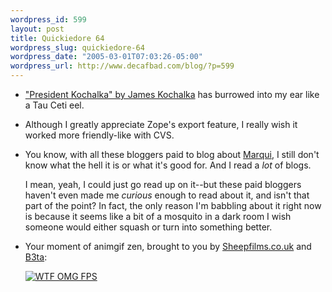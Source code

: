 ```yaml
--- 
wordpress_id: 599
layout: post
title: Quickiedore 64
wordpress_slug: quickiedore-64
wordpress_date: "2005-03-01T07:03:26-05:00"
wordpress_url: http://www.decafbad.com/blog/?p=599
---
```

* ["President Kochalka" by James Kochalka][pk] has burrowed into my ear like a Tau Ceti eel.

[pk]:http://phobos.apple.com/WebObjects/MZStore.woa/wa/viewAlbum?playlistId=4922118&#38;selectedItemId=4922070

* Although I greatly appreciate Zope's export feature, I really wish it worked more friendly-like with CVS.

* You know, with all these bloggers paid to blog about [Marqui](http://www.marqui.com/), I still don't know what the hell it is or what it's good for.  And I read a *lot* of blogs.  

  I mean, yeah, I could just go read up on it--but these paid bloggers haven't even made me *curious* enough to read about it, and isn't that part of the point?  In fact, the only reason I'm babbling about it right now is because it seems like a bit of a mosquito in a dark room I wish someone would either squash or turn into something better.

* Your moment of animgif zen, brought to you by [Sheepfilms.co.uk](http://sheepfilms.co.uk/) and [B3ta](http://www.b3ta.com/board/4319980):

  [![WTF OMG FPS][fps]][beta] 


[fps]:
http://www.decafbad.com/2005/02/FPS.gif
[beta]:http://www.b3ta.com/board/4319980

